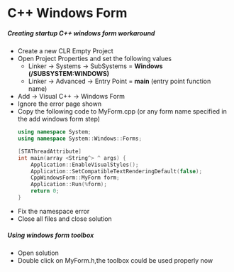 # C++ Windows Form

##### Creating startup C++ windows form workaround
* Create a new CLR Empty Project
* Open Project Properties and set the following values
  * Linker -> Systems -> SubSystems = **Windows (/SUBSYSTEM:WINDOWS)**
  * Linker -> Advanced -> Entry Point = **main** (entry point function name)
* Add -> Visual C++ -> Windows Form
* Ignore the error page shown
* Copy the following code to MyForm.cpp (or any form name specified in the add windows form step)
    ```C++
    using namespace System;
    using namespace System::Windows::Forms;

    [STAThreadAttribute]
    int main(array <String^> ^ args) {
    	Application::EnableVisualStyles();
    	Application::SetCompatibleTextRenderingDefault(false);
    	CppWindowsForm::MyForm form;
    	Application::Run(%form);
    	return 0;
    }
    ```
* Fix the namespace error
* Close all files and close solution


##### Using windows form toolbox
* Open solution
* Double click on MyForm.h,the toolbox could be used properly now